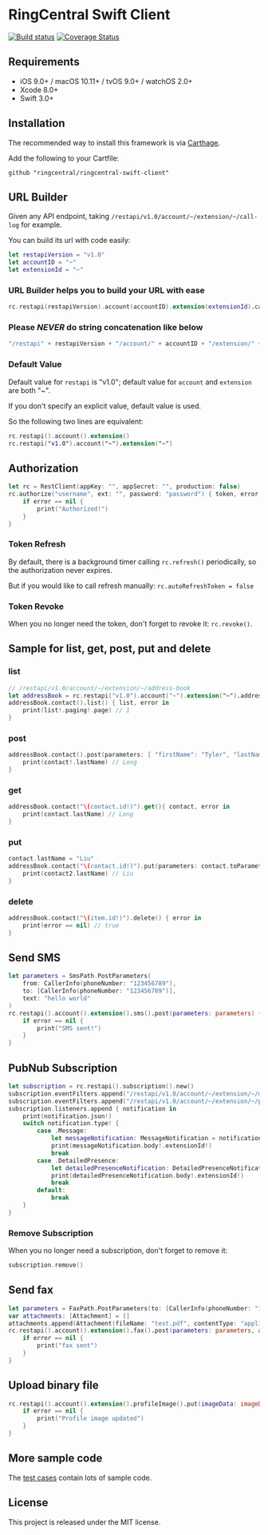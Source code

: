 # RingCentral Swift Client

[![Build status](https://travis-ci.org/ringcentral/ringcentral-swift-client.svg?branch=master)](https://travis-ci.org/ringcentral/ringcentral-swift-client)
[![Coverage Status](https://coveralls.io/repos/github/ringcentral/ringcentral-swift-client/badge.svg?branch=master)](https://coveralls.io/github/ringcentral/ringcentral-swift-client?branch=master)


## Requirements

- iOS 9.0+ / macOS 10.11+ / tvOS 9.0+ / watchOS 2.0+
- Xcode 8.0+
- Swift 3.0+


## Installation

The recommended way to install this framework is via [Carthage](https://github.com/Carthage/Carthage).

Add the following to your Cartfile:

    github "ringcentral/ringcentral-swift-client"


## URL Builder

Given any API endpoint, taking `/restapi/v1.0/account/~/extension/~/call-log` for example.

You can build its url with code easily:

```swift
let restapiVersion = "v1.0"
let accountID = "~"
let extensionId = "~"
```

### URL Builder helps you to build your URL with ease

```swift
rc.restapi(restapiVersion).account(accountID).extension(extensionId).callLog()
```

### Please ***NEVER*** do string concatenation like below

```swift
"/restapi" + restapiVersion + "/account/" + accountID + "/extension/" + extensionId + "/call-log"
```

### Default Value

Default value for `restapi` is "v1.0"; default value for `account` and `extension` are both "~".

If you don't specify an explicit value, default value is used.

So the following two lines are equivalent:

```swift
rc.restapi().account().extension()
rc.restapi("v1.0").account("~").extension("~")
```


## Authorization

```swift
let rc = RestClient(appKey: "", appSecret: "", production: false)
rc.authorize("username", ext: "", password: "password") { token, error in
    if error == nil {
        print("Authorized!")
    }
}
```


### Token Refresh

By default, there is a background timer calling `rc.refresh()` periodically, so the authorization never expires.

But if you would like to call refresh manually: `rc.autoRefreshToken = false`


### Token Revoke

When you no longer need the token, don't forget to revoke it: `rc.revoke()`.


## Sample for list, get, post, put and delete

### list

```swift
// /restapi/v1.0/account/~/extension/~/address-book
let addressBook = rc.restapi("v1.0").account("~").extension("~").addressBook()
addressBook.contact().list() { list, error in
    print(list!.paging!.page) // 1
}
```

### post

```swift
addressBook.contact().post(parameters: [ "firstName": "Tyler", "lastName": "Long", "homePhone": phoneNumber ]) { contact, error in
    print(contact!.lastName) // Long
}
```

### get

```swift
addressBook.contact("\(contact.id!)").get(){ contact, error in
    print(contact.lastName) // Long
}
```

### put

```swift
contact.lastName = "Liu"
addressBook.contact("\(contact.id!)").put(parameters: contact.toParameters()) { contact2, error in
    print(contact2.lastName) // Liu
}
```

### delete

```swift
addressBook.contact("\(item.id!)").delete() { error in
    print(error == nil) // true
}
```


## Send SMS

```swift
let parameters = SmsPath.PostParameters(
    from: CallerInfo(phoneNumber: "123456789"),
    to: [CallerInfo(phoneNumber: "123456789")],
    text: "hello world"
)
rc.restapi().account().extension().sms().post(parameters: parameters) { messageInfo, error in
    if error == nil {
        print("SMS sent!")
    }
}
```


## PubNub Subscription

```swift
let subscription = rc.restapi().subscription().new()
subscription.eventFilters.append("/restapi/v1.0/account/~/extension/~/message-store")
subscription.eventFilters.append("/restapi/v1.0/account/~/extension/~/presence?detailedTelephonyState=true")
subscription.listeners.append { notification in
    print(notification.json!)
    switch notification.type! {
        case .Message:
            let messageNotification: MessageNotification = notification.downcast()!
            print(messageNotification.body!.extensionId!)
            break
        case .DetailedPresence:
            let detailedPresenceNotification: DetailedPresenceNotification = notification.downcast()!
            print(detailedPresenceNotification.body!.extensionId!)
            break
        default:
            break
    }
}
```


### Remove Subscription

When you no longer need a subscription, don't forget to remove it:

```swift
subscription.remove()
```


## Send fax

```swift
let parameters = FaxPath.PostParameters(to: [CallerInfo(phoneNumber: "1234567890")])
var attachments: [Attachment] = []
attachments.append(Attachment(fileName: "test.pdf", contentType: "application/pdf", data: pdfData))
rc.restapi().account().extension().fax().post(parameters: parameters, attachments: attachments) { messageInfo, error in
    if error == nil {
        print("fax sent")
    }
}
```


## Upload binary file

```swift
rc.restapi().account().extension().profileImage().put(imageData: imageData, imageFileName: "test.png") { error in
    if error == nil {
        print("Profile image updated")
    }
}
```


## More sample code

The [test cases](https://github.com/ringcentral/ringcentral-swift-client/tree/master/Tests) contain lots of sample code.


## License

This project is released under the MIT license.
